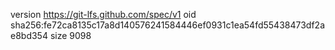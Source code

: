 version https://git-lfs.github.com/spec/v1
oid sha256:fe72ca8135c17a8d140576241584446ef0931c1ea54fd55438473df2ae8bd354
size 9098
